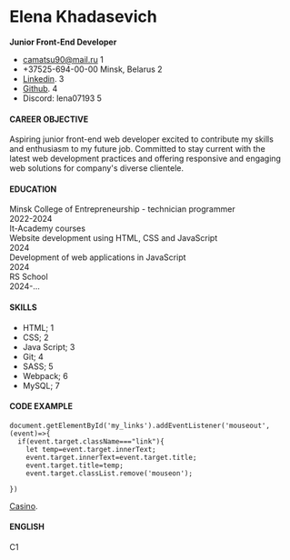 

   # Elena Khadasevich
  **Junior Front-End Developer**
  
  * camatsu90@mail.ru 1  
 * +37525-694-00-00  Minsk, Belarus 2 
 * [Linkedin](https://www.linkedin.com/in/%D0%B5%D0%BB%D0%B5%D0%BD%D0%B0-%D1%85%D0%B0%D0%B4%D0%B0%D1%81%D0%B5%D0%B2%D0%B8%D1%87-754913312/). 3
 * [Github](https://github.com/Lena523/). 4
 * Discord: lena07193 5

  #### CAREER OBJECTIVE
  Aspiring junior front-end web developer excited to contribute my skills  
  and enthusiasm to my future job. Committed to stay current with the  
  latest web development practices and offering responsive and engaging  
  web solutions for company's diverse clientele.

  #### EDUCATION  
Minsk College of Entrepreneurship - technician programmer  
2022-2024  
It-Academy courses  
Website development using HTML, CSS and JavaScript  
2024  
Development of web applications in JavaScript  
2024  
RS School  
2024-...  
#### SKILLS
* HTML; 1
* CSS; 2
* Java Script; 3
* Git; 4
* SASS; 5
*  Webpack; 6
*  MySQL; 7  
#### CODE EXAMPLE
```
document.getElementById('my_links').addEventListener('mouseout',(event)=>{
  if(event.target.className==="link"){
    let temp=event.target.innerText;
    event.target.innerText=event.target.title;
    event.target.title=temp;
    event.target.classList.remove('mouseon');
  
})
```
 [Casino](https://lena523.github.io/casino/).
#### ENGLISH
C1
  
                                                                            
